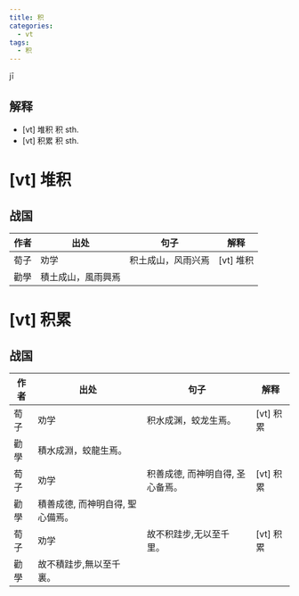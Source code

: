 ```yaml
---
title: 积
categories:
  - vt
tags:
  - 积
---
```

jī
<!-- more -->

## 解释
* [vt] 堆积
  积 sth.
* [vt] 积累
  积 sth.

# [vt] 堆积
## 战国
作者|出处|句子|解释
---|---|---|---
荀子|劝学|积土成山，风雨兴焉| [vt] 堆积
 |勸學|積土成山，風雨興焉|

# [vt] 积累
## 战国
作者|出处|句子|解释
---|---|---|---
荀子|劝学|积水成渊，蛟龙生焉。| [vt] 积累
|勸學|積水成淵，蛟龍生焉。|
荀子|劝学|积善成德, 而神明自得, 圣心备焉。| [vt] 积累
 |勸學|積善成德, 而神明自得, 聖心備焉。|
荀子|劝学|故不积跬步,无以至千里。| [vt] 积累
 |勸學|故不積跬步,無以至千裏。|
